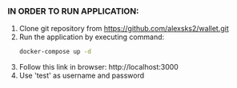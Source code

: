 ### IN ORDER TO RUN APPLICATION:
1. Clone git repository from https://github.com/alexsks2/wallet.git
2. Run the application by executing command: 
    ```` cmd
    docker-compose up -d
    ````
3. Follow this link in browser: http://localhost:3000
4. Use 'test' as username and password